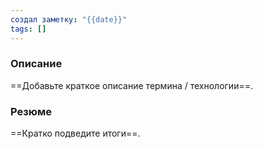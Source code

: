 ```yaml
---
создал заметку: "{{date}}"
tags: []
---
```

### Описание
==Добавьте краткое описание термина / технологии==.

### Резюме
==Кратко подведите итоги==.